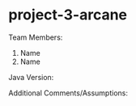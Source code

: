 # project-3-arcane

Team Members:
1. Name
2. Name

Java Version:

Additional Comments/Assumptions:

